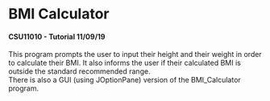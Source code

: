 # BMI Calculator
#### CSU11010 - Tutorial 11/09/19

This program prompts the user to input their height and their weight in order to calculate their BMI. It also informs the user if their calculated BMI is outside the standard recommended range.\
There is also a GUI (using JOptionPane) version of the BMI_Calculator program.
